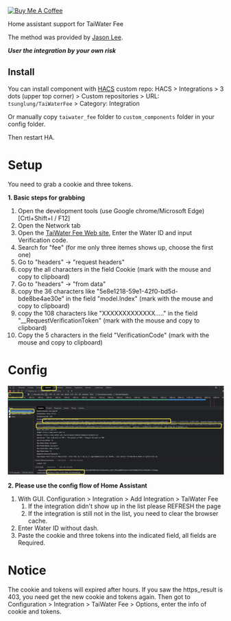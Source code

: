 <a href="https://www.buymeacoffee.com/tsunglung" target="_blank"><img src="https://cdn.buymeacoffee.com/buttons/default-orange.png" alt="Buy Me A Coffee" height="30" width="120"></a>

Home assistant support for TaiWater Fee

The method was provided by [Jason Lee](https://www.dcard.tw/@jas0n.1ee.com).

***User the integration by your own risk***

## Install

You can install component with [HACS](https://hacs.xyz/) custom repo: HACS > Integrations > 3 dots (upper top corner) > Custom repositories > URL: `tsunglung/TaiWaterFee` > Category: Integration

Or manually copy `taiwater_fee` folder to `custom_components` folder in your config folder.

Then restart HA.

# Setup

You need to grab a cookie and three tokens.

**1. Basic steps for grabbing**

1. Open the development tools (use Google chrome/Microsoft Edge) [Crtl+Shift+I / F12]
2. Open the Network tab
3. Open the [TaiWater Fee Web site](https://www.water.gov.tw/ch/EQuery/WaterFeeQuery?nodeId=753), Enter the Water ID and input Verification code.
4. Search for "fee" (for me only three itemes shows up, choose the first one)
5. Go to "headers" -> "request headers"
6. copy the all characters in the field Cookie (mark with the mouse and copy to clipboard)
7. Go to "headers" -> "from data"
8. copy the 36 characters like "5e8e1218-59e1-42f0-bd5d-bde8be4ae30e" in the field "model.Index"  (mark with the mouse and copy to clipboard)
9. copy the 108 characters like "XXXXXXXXXXXXX....." in the field "\__RequestVerificationToken"  (mark with the mouse and copy to clipboard)
10. Copy the 5 characters in the field "VerificationCode" (mark with the mouse and copy to clipboard)

# Config

![grabbing](grabbing.png)

**2. Please use the config flow of Home Assistant**


1. With GUI. Configuration > Integration > Add Integration > TaiWater Fee
   1. If the integration didn't show up in the list please REFRESH the page
   2. If the integration is still not in the list, you need to clear the browser cache.
2. Enter Water ID without dash.
3. Paste the cookie and three tokens into the indicated field, all fields are Required.

# Notice
The cookie and tokens will expired after hours. If you saw the https_result is 403, you need get the new cookie and tokens again.
Then got to Configuration > Integration > TaiWater Fee > Options, enter the info of cookie and tokens.
